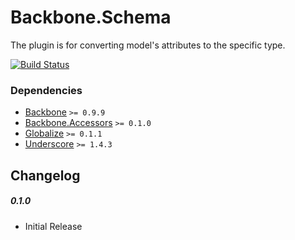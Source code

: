 [lnk]: https://travis-ci.org/DreamTheater/Backbone.Schema
[img]: https://secure.travis-ci.org/DreamTheater/Backbone.Schema.png

# Backbone.Schema
The plugin is for converting model's attributes to the specific type.

[![Build Status][img]][lnk]

### Dependencies
  - [Backbone](https://github.com/documentcloud/backbone) `>= 0.9.9`
  - [Backbone.Accessors](https://github.com/DreamTheater/Backbone.Accessors) `>= 0.1.0`
  - [Globalize](https://github.com/jquery/globalize) `>= 0.1.1`
  - [Underscore](https://github.com/documentcloud/underscore) `>= 1.4.3`

## Changelog
##### 0.1.0
  - Initial Release
